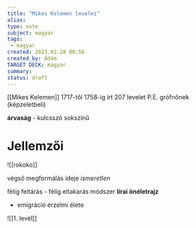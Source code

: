 ```yaml
---
title: "Mikes Kelemen levelei"
alias: 
type: note
subject: magyar
tags:
 - magyar
created: 2023.02.28 08:58
created_by: Ádám
TARGET DECK: magyar
summary: 
status: draft
---
```

[[Mikes Kelemen]] 1717-től 1758-ig írt 207 levelet P.E. grófnőnek (képzeletbeli)

**árvaság** - kulcsszó
sokszínű

# Jellemzői
![[rokoko]]

végső megformálás ideje *ismeretlen*

félig feltárás - félig eltakarás módszer
**lírai önéletrajz** 
- emigráció érzelmi élete

![[1. levél]]